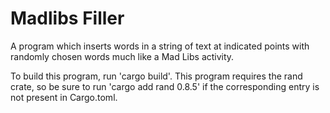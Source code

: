# Madlibs Filler

A program which inserts words in a string of text at indicated points with randomly chosen words much like a Mad Libs activity. 

To build this program, run 'cargo build'. This program requires the rand crate, so be sure to run 'cargo add rand 0.8.5' if the corresponding entry is not present in Cargo.toml.
